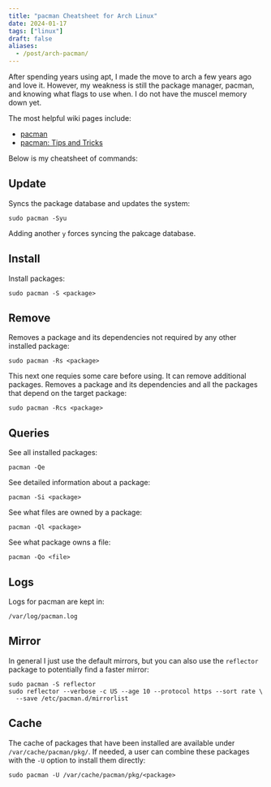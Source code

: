 ```yaml
---
title: "pacman Cheatsheet for Arch Linux"
date: 2024-01-17
tags: ["linux"]
draft: false
aliases:
  - /post/arch-pacman/
---
```


After spending years using apt, I made the move to arch a few years ago and love
it. However, my weakness is still the package manager, pacman, and knowing what
flags to use when. I do not have the muscel memory down yet.

The most helpful wiki pages include:

* [pacman](https://wiki.archlinux.org/title/pacman)
* [pacman: Tips and Tricks](https://wiki.archlinux.org/title/pacman/Tips_and_tricks)

Below is my cheatsheet of commands:

## Update

Syncs the package database and updates the system:

```shell
sudo pacman -Syu
```

Adding another `y` forces syncing the pakcage database.

## Install

Install packages:

```shell
sudo pacman -S <package>
```

## Remove

Removes a package and its dependencies not required by any other installed
package:

```shell
sudo pacman -Rs <package>
```

This next one requies some care before using. It can remove additional
packages. Removes a package and its dependencies and all the packages that
depend on the target package:

```shell
sudo pacman -Rcs <package>
```

## Queries

See all installed packages:

```shell
pacman -Qe
```

See detailed information about a package:

```shell
pacman -Si <package>
```

See what files are owned by a package:

```shell
pacman -Ql <package>
```

See what package owns a file:

```shell
pacman -Qo <file>
```

## Logs

Logs for pacman are kept in:

```shell
/var/log/pacman.log
```

## Mirror

In general I just use the default mirrors, but you can also use the `reflector`
package to potentially find a faster mirror:

```shell
sudo pacman -S reflector
sudo reflector --verbose -c US --age 10 --protocol https --sort rate \
  --save /etc/pacman.d/mirrorlist
```

## Cache

The cache of packages that have been installed are available under
`/var/cache/pacman/pkg/`. If needed, a user can combine these packages with
the `-U` option to install them directly:

```shell
sudo pacman -U /var/cache/pacman/pkg/<package>
```
